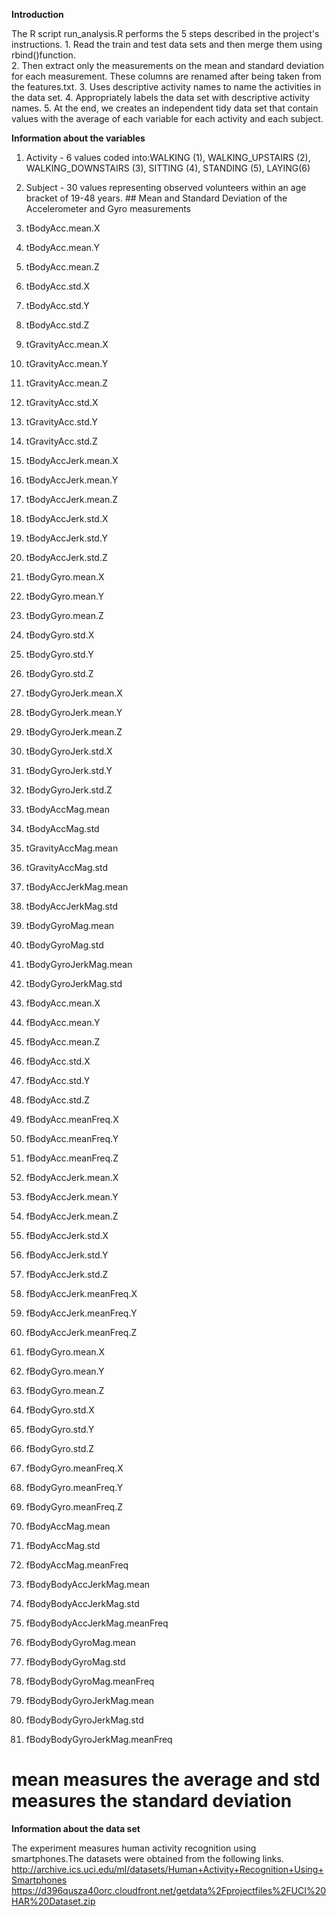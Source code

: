 **Introduction**

The R script run\_analysis.R performs the 5 steps described in the
project's instructions. 1. Read the train and test data sets and then
merge them using rbind()function.  
2. Then extract only the measurements on the mean and standard deviation
for each measurement. These columns are renamed after being taken from
the features.txt. 3. Uses descriptive activity names to name the
activities in the data set. 4. Appropriately labels the data set with
descriptive activity names. 5. At the end, we creates an independent
tidy data set that contain values with the average of each variable for
each activity and each subject.

**Information about the variables**

1.  Activity - 6 values coded into:WALKING (1), WALKING\_UPSTAIRS (2),
    WALKING\_DOWNSTAIRS (3), SITTING (4), STANDING (5), LAYING(6)
2.  Subject - 30 values representing observed volunteers within an age
    bracket of 19-48 years. \#\# Mean and Standard Deviation of the
    Accelerometer and Gyro measurements

3.  tBodyAcc.mean.X
4.  tBodyAcc.mean.Y
5.  tBodyAcc.mean.Z
6.  tBodyAcc.std.X
7.  tBodyAcc.std.Y
8.  tBodyAcc.std.Z
9.  tGravityAcc.mean.X
10. tGravityAcc.mean.Y
11. tGravityAcc.mean.Z
12. tGravityAcc.std.X
13. tGravityAcc.std.Y
14. tGravityAcc.std.Z
15. tBodyAccJerk.mean.X
16. tBodyAccJerk.mean.Y
17. tBodyAccJerk.mean.Z
18. tBodyAccJerk.std.X
19. tBodyAccJerk.std.Y
20. tBodyAccJerk.std.Z
21. tBodyGyro.mean.X
22. tBodyGyro.mean.Y
23. tBodyGyro.mean.Z
24. tBodyGyro.std.X
25. tBodyGyro.std.Y
26. tBodyGyro.std.Z
27. tBodyGyroJerk.mean.X
28. tBodyGyroJerk.mean.Y
29. tBodyGyroJerk.mean.Z
30. tBodyGyroJerk.std.X
31. tBodyGyroJerk.std.Y
32. tBodyGyroJerk.std.Z
33. tBodyAccMag.mean
34. tBodyAccMag.std
35. tGravityAccMag.mean
36. tGravityAccMag.std
37. tBodyAccJerkMag.mean
38. tBodyAccJerkMag.std
39. tBodyGyroMag.mean
40. tBodyGyroMag.std
41. tBodyGyroJerkMag.mean
42. tBodyGyroJerkMag.std
43. fBodyAcc.mean.X
44. fBodyAcc.mean.Y
45. fBodyAcc.mean.Z
46. fBodyAcc.std.X
47. fBodyAcc.std.Y
48. fBodyAcc.std.Z
49. fBodyAcc.meanFreq.X
50. fBodyAcc.meanFreq.Y
51. fBodyAcc.meanFreq.Z
52. fBodyAccJerk.mean.X
53. fBodyAccJerk.mean.Y
54. fBodyAccJerk.mean.Z
55. fBodyAccJerk.std.X
56. fBodyAccJerk.std.Y
57. fBodyAccJerk.std.Z
58. fBodyAccJerk.meanFreq.X
59. fBodyAccJerk.meanFreq.Y
60. fBodyAccJerk.meanFreq.Z
61. fBodyGyro.mean.X
62. fBodyGyro.mean.Y
63. fBodyGyro.mean.Z
64. fBodyGyro.std.X
65. fBodyGyro.std.Y
66. fBodyGyro.std.Z
67. fBodyGyro.meanFreq.X
68. fBodyGyro.meanFreq.Y
69. fBodyGyro.meanFreq.Z
70. fBodyAccMag.mean
71. fBodyAccMag.std
72. fBodyAccMag.meanFreq
73. fBodyBodyAccJerkMag.mean
74. fBodyBodyAccJerkMag.std
75. fBodyBodyAccJerkMag.meanFreq
76. fBodyBodyGyroMag.mean
77. fBodyBodyGyroMag.std
78. fBodyBodyGyroMag.meanFreq
79. fBodyBodyGyroJerkMag.mean
80. fBodyBodyGyroJerkMag.std
81. fBodyBodyGyroJerkMag.meanFreq

mean measures the average and std measures the standard deviation
=================================================================

**Information about the data set**

The experiment measures human activity recognition using smartphones.The
datasets were obtained from the following links.
<http://archive.ics.uci.edu/ml/datasets/Human+Activity+Recognition+Using+Smartphones>
<https://d396qusza40orc.cloudfront.net/getdata%2Fprojectfiles%2FUCI%20HAR%20Dataset.zip>
